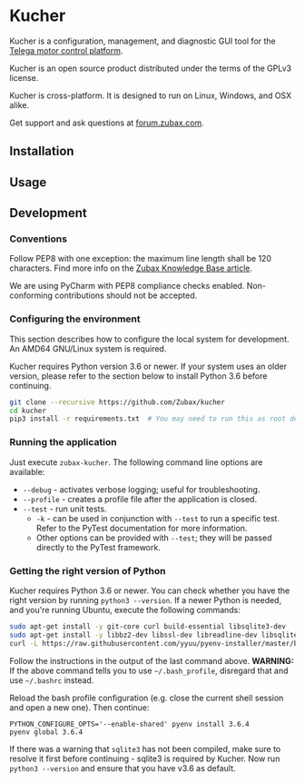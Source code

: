 # Kucher

Kucher is a configuration, management, and diagnostic GUI tool for the
[Telega motor control platform](https://zubax.com/telega).

Kucher is an open source product distributed under the terms of the GPLv3 license.

Kucher is cross-platform. It is designed to run on Linux, Windows, and OSX alike.

Get support and ask questions at [forum.zubax.com](https://forum.zubax.com).

## Installation

## Usage

## Development

### Conventions

Follow PEP8 with one exception: the maximum line length shall be 120 characters.
Find more info on the [Zubax Knowledge Base article](https://kb.zubax.com/x/_oAh).

We are using PyCharm with PEP8 compliance checks enabled.
Non-conforming contributions should not be accepted.

### Configuring the environment

This section describes how to configure the local system for development.
An AMD64 GNU/Linux system is required.

Kucher requires Python version 3.6 or newer.
If your system uses an older version, please refer to the section below to install
Python 3.6 before continuing.

```bash
git clone --recursive https://github.com/Zubax/kucher
cd kucher
pip3 install -r requirements.txt  # You may need to run this as root depending on your environment
```

### Running the application

Just execute `zubax-kucher`.
The following command line options are available:

* `--debug` - activates verbose logging; useful for troubleshooting.
* `--profile` - creates a profile file after the application is closed.
* `--test` - run unit tests.
    * `-k` - can be used in conjunction with `--test` to run a specific test.
    Refer to the PyTest documentation for more information.
    * Other options can be provided with `--test`; they will be passed directly to
    the PyTest framework.

### Getting the right version of Python

Kucher requires Python 3.6 or newer.
You can check whether you have the right version by running `python3 --version`.
If a newer Python is needed, and you're running Ubuntu, execute the following commands:

```bash
sudo apt-get install -y git-core curl build-essential libsqlite3-dev
sudo apt-get install -y libbz2-dev libssl-dev libreadline-dev libsqlite3-dev tk-dev libpng-dev libfreetype6-dev
curl -L https://raw.githubusercontent.com/yyuu/pyenv-installer/master/bin/pyenv-installer | bash
```

Follow the instructions in the output of the last command above.
**WARNING:** If the above command tells you to use `~/.bash_profile`,
disregard that and use `~/.bashrc` instead.

Reload the bash profile configuration
(e.g. close the current shell session and open a new one).
Then continue:

```
PYTHON_CONFIGURE_OPTS='--enable-shared' pyenv install 3.6.4
pyenv global 3.6.4
```

If there was a warning that `sqlite3` has not been compiled,
make sure to resolve it first before continuing - sqlite3 is required by Kucher.
Now run `python3 --version` and ensure that you have v3.6 as default.
